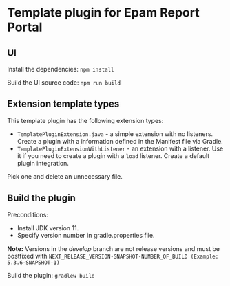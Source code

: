 # Template plugin for Epam Report Portal

## UI

Install the dependencies: `npm install`

Build the UI source code: `npm run build`

## Extension template types

This template plugin has the following extension types:

- `TemplatePluginExtension.java` - a simple extension with no listeners. Create a plugin with a information defined in the Manifest file via Gradle.
- `TemplatePluginExtensionWithListener` - an extension with a listener. Use it if you need to create a plugin with a `load` listener. Create a default plugin integration.

Pick one and delete an unnecessary file.

## Build the plugin

Preconditions:
- Install JDK version 11.
- Specify version number in gradle.properties file.

**Note:** Versions in the _develop_ branch are not release versions and must be postfixed with `NEXT_RELEASE_VERSION-SNAPSHOT-NUMBER_OF_BUILD (Example: 5.3.6-SNAPSHOT-1)`

Build the plugin: `gradlew build`
